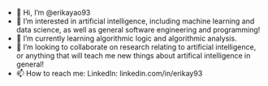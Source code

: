 - 👋 Hi, I’m @erikayao93
- 👀 I’m interested in artificial intelligence, including machine learning and data science, as well as general software engineering and programming!
- 🌱 I’m currently learning algorithmic logic and algorithmic analysis.
- 💞️ I’m looking to collaborate on research relating to artificial intelligence, or anything that will teach me new things about artifical intelligence in general!
- 📫 How to reach me: LinkedIn: linkedin.com/in/erikay93

<!---
erikayao93/erikayao93 is a ✨ special ✨ repository because its `README.md` (this file) appears on your GitHub profile.
You can click the Preview link to take a look at your changes.
--->
